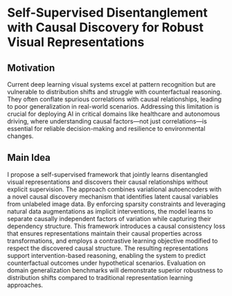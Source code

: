 # Self-Supervised Disentanglement with Causal Discovery for Robust Visual Representations

## Motivation
Current deep learning visual systems excel at pattern recognition but are vulnerable to distribution shifts and struggle with counterfactual reasoning. They often conflate spurious correlations with causal relationships, leading to poor generalization in real-world scenarios. Addressing this limitation is crucial for deploying AI in critical domains like healthcare and autonomous driving, where understanding causal factors—not just correlations—is essential for reliable decision-making and resilience to environmental changes.

## Main Idea
I propose a self-supervised framework that jointly learns disentangled visual representations and discovers their causal relationships without explicit supervision. The approach combines variational autoencoders with a novel causal discovery mechanism that identifies latent causal variables from unlabeled image data. By enforcing sparsity constraints and leveraging natural data augmentations as implicit interventions, the model learns to separate causally independent factors of variation while capturing their dependency structure. This framework introduces a causal consistency loss that ensures representations maintain their causal properties across transformations, and employs a contrastive learning objective modified to respect the discovered causal structure. The resulting representations support intervention-based reasoning, enabling the system to predict counterfactual outcomes under hypothetical scenarios. Evaluation on domain generalization benchmarks will demonstrate superior robustness to distribution shifts compared to traditional representation learning approaches.